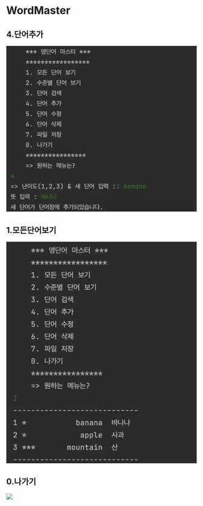 # WordMaster

## 4.단어추가
<img src ="screenshots/단어추가.png" >

## 1.모든단어보기
<img src ="screenshots/모든단어보기.png" >

## 0.나가기
<img src ="screenshots/나가기.png" >




